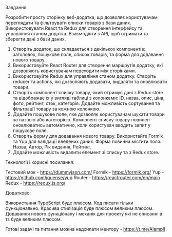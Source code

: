 Завдання: 

Розробити просту сторінку веб-додатка, що дозволяє користувачам переглядати та фільтрувати списки товарів з бази даних. Використовувати React та Redux для створення інтерфейсу та управління станом додатка. Взаємодіяти з API, щоб отримати та зберегти дані з бази даних.


1.	Створіть додаток, що складається з декількох компонентів: заголовок, пошукове поле, список товарів, та форма для додавання нового товару.
2.	Використовуйте React Router для створення маршрутів додатку, які дозволяють користувачам переходити між сторінками.
3.	Використовуйте Redux для управління станом додатку. Створіть reducer та actions, які дозволяють додавати, видаляти та оновлювати товари.
4.	Створіть компонент списку товару, який отримує дані з Redux store та відображає їх у вигляді таблиці з колонками: ID, назва, опис, ціна, фото, рейтинг, сток, категорія. Додайте можливість сортування та фільтрації товару за кожною колонкою.
5.	Додайте пошукове поле, яке дозволяє користувачам шукати товари за назвою або категорією. Компонент списку товару повинен оновлюватись автоматично, коли користувач вводить запит у пошукове поле.
6.	Створіть форму для додавання нового товару. Використайте Formik та Yup для валідації введених даних. Форма повинна містити поля: Назва, Автор, Рік видання, Рейтинг.
7.	Додайте можливість видалити елемент зі списку та з Redux store.


Технології і корисні посилання:

Тестовий мок - https://dummyjson.com/
Formik - https://formik.org/
Yup - https://github.com/jquense/yup
Router - https://reactrouter.com/en/main
Redux - https://redux.js.org/

Додатково:

Використання TypeScript буде плюсом.
Код писати тільки функціонально.
Красива стилізація буде плюсом великим плюсом.
Додавання нового функціоналу і механік для проекту які не описанні в тз буде великим плюсом.

Готові задачі та питання можна надсилати ментору - https://t.me/Alampil
